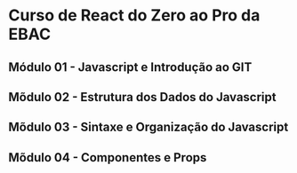 # Curso de React do Zero ao Pro da EBAC

## Módulo 01 - Javascript e Introdução ao GIT

## Mõdulo 02 - Estrutura dos Dados do Javascript

## Mõdulo 03 - Sintaxe e Organização do Javascript

## Mõdulo 04 - Componentes e Props
